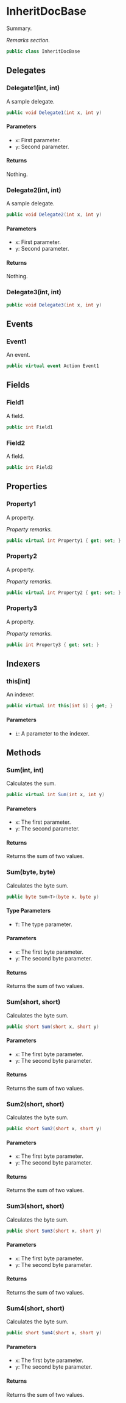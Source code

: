 # InheritDocBase
Summary.

_Remarks section._

```cs
public class InheritDocBase
```

## Delegates
### Delegate1(int, int)
A sample delegate.

```cs
public void Delegate1(int x, int y)
```

#### Parameters
- `x`: First parameter.
- `y`: Second parameter.

#### Returns
Nothing.

### Delegate2(int, int)
A sample delegate.

```cs
public void Delegate2(int x, int y)
```

#### Parameters
- `x`: First parameter.
- `y`: Second parameter.

#### Returns
Nothing.

### Delegate3(int, int)
```cs
public void Delegate3(int x, int y)
```

## Events
### Event1
An event.

```cs
public virtual event Action Event1
```

## Fields
### Field1
A field.

```cs
public int Field1
```

### Field2
A field.

```cs
public int Field2
```

## Properties
### Property1
A property.

_Property remarks._

```cs
public virtual int Property1 { get; set; }
```

### Property2
A property.

_Property remarks._

```cs
public virtual int Property2 { get; set; }
```

### Property3
A property.

_Property remarks._

```cs
public int Property3 { get; set; }
```

## Indexers
### this[int]
An indexer.

```cs
public virtual int this[int i] { get; }
```

#### Parameters
- `i`: A parameter to the indexer.

## Methods
### Sum(int, int)
Calculates the sum.

```cs
public virtual int Sum(int x, int y)
```

#### Parameters
- `x`: The first parameter.
- `y`: The second parameter.

#### Returns
Returns the sum of two values.

### Sum<T>(byte, byte)
Calculates the byte sum.

```cs
public byte Sum<T>(byte x, byte y)
```

#### Type Parameters
- `T`: The type parameter.

#### Parameters
- `x`: The first byte parameter.
- `y`: The second byte parameter.

#### Returns
Returns the sum of two values.

### Sum(short, short)
Calculates the byte sum.

```cs
public short Sum(short x, short y)
```

#### Parameters
- `x`: The first byte parameter.
- `y`: The second byte parameter.

#### Returns
Returns the sum of two values.

### Sum2(short, short)
Calculates the byte sum.

```cs
public short Sum2(short x, short y)
```

#### Parameters
- `x`: The first byte parameter.
- `y`: The second byte parameter.

#### Returns
Returns the sum of two values.

### Sum3(short, short)
Calculates the byte sum.

```cs
public short Sum3(short x, short y)
```

#### Parameters
- `x`: The first byte parameter.
- `y`: The second byte parameter.

#### Returns
Returns the sum of two values.

### Sum4(short, short)
Calculates the byte sum.

```cs
public short Sum4(short x, short y)
```

#### Parameters
- `x`: The first byte parameter.
- `y`: The second byte parameter.

#### Returns
Returns the sum of two values.

